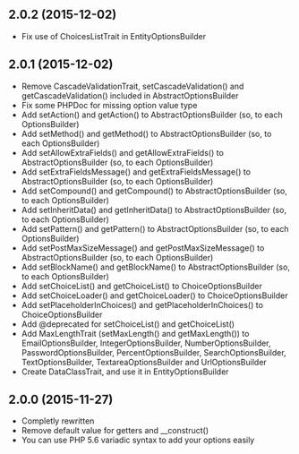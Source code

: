 2.0.2 (2015-12-02)
------------------

- Fix use of ChoicesListTrait in EntityOptionsBuilder

2.0.1 (2015-12-02)
------------------

- Remove CascadeValidationTrait, setCascadeValidation() and getCascadeValidation() included in AbstractOptionsBuilder
- Fix some PHPDoc for missing option value type
- Add setAction() and getAction() to AbstractOptionsBuilder (so, to each OptionsBuilder)
- Add setMethod() and getMethod() to AbstractOptionsBuilder (so, to each OptionsBuilder)
- Add setAllowExtraFields() and getAllowExtraFields() to AbstractOptionsBuilder (so, to each OptionsBuilder)
- Add setExtraFieldsMessage() and getExtraFieldsMessage() to AbstractOptionsBuilder (so, to each OptionsBuilder)
- Add setCompound() and getCompound() to AbstractOptionsBuilder (so, to each OptionsBuilder)
- Add setInheritData() and getInheritData() to AbstractOptionsBuilder (so, to each OptionsBuilder)
- Add setPattern() and getPattern() to AbstractOptionsBuilder (so, to each OptionsBuilder)
- Add setPostMaxSizeMessage() and getPostMaxSizeMessage() to AbstractOptionsBuilder (so, to each OptionsBuilder)
- Add setBlockName() and getBlockName() to AbstractOptionsBuilder (so, to each OptionsBuilder)
- Add setChoiceList() and getChoiceList() to ChoiceOptionsBuilder
- Add setChoiceLoader() and getChoiceLoader() to ChoiceOptionsBuilder
- Add setPlaceholderInChoices() and getPlaceholderInChoices() to ChoiceOptionsBuilder
- Add @deprecated for setChoiceList() and getChoiceList()
- Add MaxLengthTrait (setMaxLength() and getMaxLength()) to EmailOptionsBuilder, IntegerOptionsBuilder, NumberOptionsBuilder, PasswordOptionsBuilder, PercentOptionsBuilder, SearchOptionsBuilder, TextOptionsBuilder, TextareaOptionsBuilder and UrlOptionsBuilder
- Create DataClassTrait, and use it in EntityOptionsBuilder

2.0.0 (2015-11-27)
------------------

- Completly rewritten
- Remove default value for getters and __construct()
- You can use PHP 5.6 variadic syntax to add your options easily

